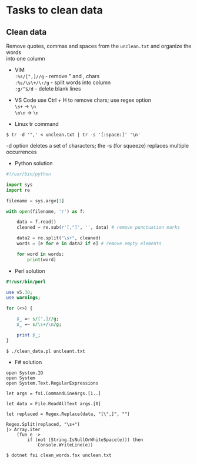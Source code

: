 # Tasks to clean data

## Clean data

Remove quotes, commas and spaces from the `unclean.txt` and organize the words  
into one column  
  
- VIM  
`:%s/[",]//g` - remove " and , chars  
`:%s/\s\+/\r/g` - split words into column  
`:g/^$/d` - delete blank lines   

- VS Code 
use Ctrl + H to remove chars; use regex option  
`\s+` -> `\n`  
`\n\n` -> `\n`  

- Linux tr command

```console 
$ tr -d '",' < unclean.txt | tr -s '[:space:]' '\n'
```  
-d option deletes a set of characters; the -s (for squeeze) replaces multiple occurrences    

- Python solution

```python
#!/usr/bin/python

import sys
import re

filename = sys.argv[1]

with open(filename, 'r') as f:

    data = f.read()
    cleaned = re.sub(r'[,"]', '', data) # remove punctuation marks

    data2 = re.split("\s+", cleaned)
    words = [e for e in data2 if e] # remove empty elements

    for word in words:
        print(word)
```

- Perl solution 

```perl
#!/usr/bin/perl 

use v5.30;
use warnings;

for (<>) {

    $_ =~ s/[",]//g;
    $_ =~ s/\s+/\n/g;

    print $_;
}
```

```console 
$ ./clean_data.pl uncleant.txt
```

- F# solution  

```F#
open System.IO
open System
open System.Text.RegularExpressions

let args = fsi.CommandLineArgs.[1..] 

let data = File.ReadAllText args.[0]

let replaced = Regex.Replace(data, "[\",]", "")

Regex.Split(replaced, "\s+")
|> Array.iter
    (fun e ->
        if (not (String.IsNullOrWhiteSpace(e))) then
            Console.WriteLine(e))
```

```console
$ dotnet fsi clean_words.fsx unclean.txt
```
